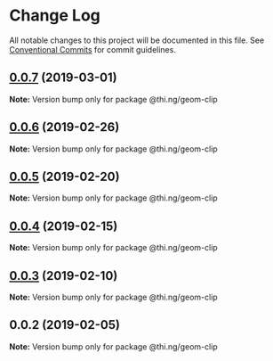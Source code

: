 # Change Log

All notable changes to this project will be documented in this file.
See [Conventional Commits](https://conventionalcommits.org) for commit guidelines.

## [0.0.7](https://github.com/thi-ng/umbrella/compare/@thi.ng/geom-clip@0.0.6...@thi.ng/geom-clip@0.0.7) (2019-03-01)

**Note:** Version bump only for package @thi.ng/geom-clip





## [0.0.6](https://github.com/thi-ng/umbrella/compare/@thi.ng/geom-clip@0.0.5...@thi.ng/geom-clip@0.0.6) (2019-02-26)

**Note:** Version bump only for package @thi.ng/geom-clip





## [0.0.5](https://github.com/thi-ng/umbrella/compare/@thi.ng/geom-clip@0.0.4...@thi.ng/geom-clip@0.0.5) (2019-02-20)

**Note:** Version bump only for package @thi.ng/geom-clip





## [0.0.4](https://github.com/thi-ng/umbrella/compare/@thi.ng/geom-clip@0.0.3...@thi.ng/geom-clip@0.0.4) (2019-02-15)

**Note:** Version bump only for package @thi.ng/geom-clip





## [0.0.3](https://github.com/thi-ng/umbrella/compare/@thi.ng/geom-clip@0.0.2...@thi.ng/geom-clip@0.0.3) (2019-02-10)

**Note:** Version bump only for package @thi.ng/geom-clip





## 0.0.2 (2019-02-05)

**Note:** Version bump only for package @thi.ng/geom-clip
